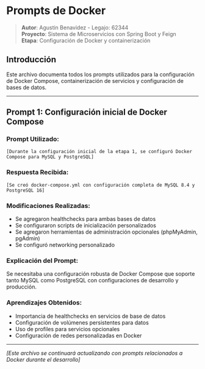 # Prompts de Docker

> **Autor**: Agustin Benavidez - Legajo: 62344  
> **Proyecto**: Sistema de Microservicios con Spring Boot y Feign  
> **Etapa**: Configuración de Docker y containerización

## Introducción

Este archivo documenta todos los prompts utilizados para la configuración de Docker Compose, containerización de servicios y configuración de bases de datos.

---

## Prompt 1: Configuración inicial de Docker Compose

### Prompt Utilizado:
```
[Durante la configuración inicial de la etapa 1, se configuró Docker Compose para MySQL y PostgreSQL]
```

### Respuesta Recibida:
```
[Se creó docker-compose.yml con configuración completa de MySQL 8.4 y PostgreSQL 16]
```

### Modificaciones Realizadas:
- Se agregaron healthchecks para ambas bases de datos
- Se configuraron scripts de inicialización personalizados
- Se agregaron herramientas de administración opcionales (phpMyAdmin, pgAdmin)
- Se configuró networking personalizado

### Explicación del Prompt:
Se necesitaba una configuración robusta de Docker Compose que soporte tanto MySQL como PostgreSQL con configuraciones de desarrollo y producción.

### Aprendizajes Obtenidos:
- Importancia de healthchecks en servicios de base de datos
- Configuración de volúmenes persistentes para datos
- Uso de profiles para servicios opcionales
- Configuración de redes personalizadas en Docker

---

*[Este archivo se continuará actualizando con prompts relacionados a Docker durante el desarrollo]*
